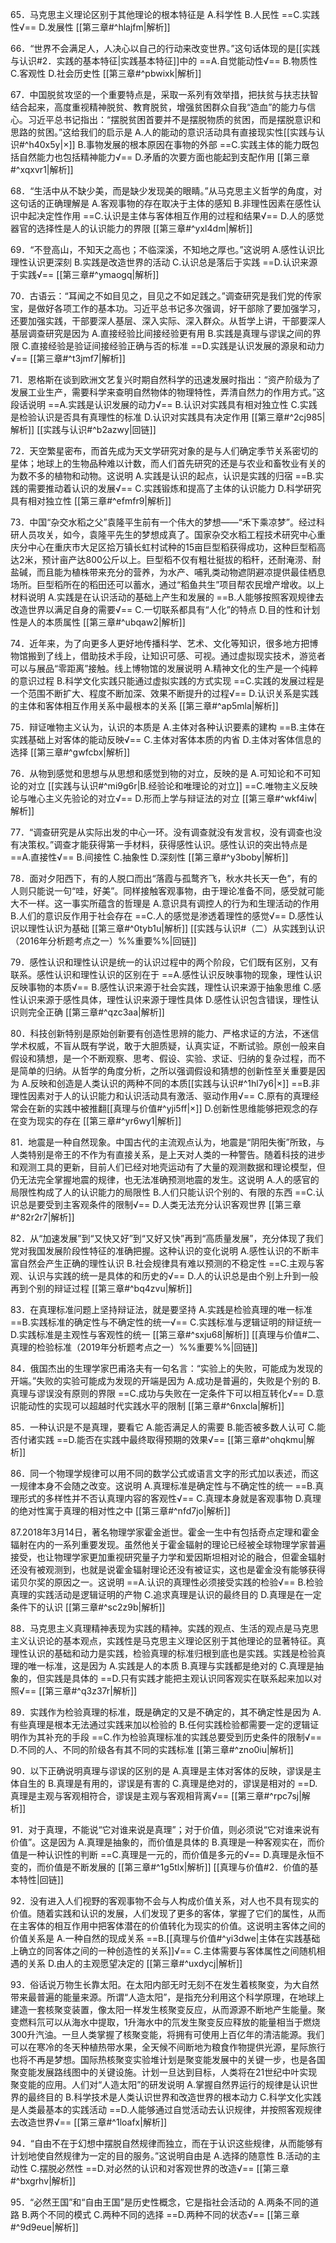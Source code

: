 65．马克思主义理论区别于其他理论的根本特征是
A.科学性
B.人民性
==C.实践性√==
D.发展性
[[第三章#^hlajfm|解析]]

66．“世界不会满足人，人决心以自己的行动来改变世界。”这句话体现的是[[实践与认识#2．实践的基本特征|实践基本特征]]中的
==A.自觉能动性√==
B.物质性
C.客观性
D.社会历史性
[[第三章#^pbwixk|解析]]

67．中国脱贫攻坚的一个重要特点是，采取一系列有效举措，把扶贫与扶志扶智结合起来，高度重视精神脱贫、教育脱贫，增强贫困群众自我“造血”的能力与信心。习近平总书记指出：“摆脱贫困首要并不是摆脱物质的贫困，而是摆脱意识和思路的贫困。”这给我们的启示是
A.人的能动的意识活动具有直接现实性[[实践与认识#^h40x5y|×]]
B.事物发展的根本原因在事物的外部
==C.实践主体的能力既包括自然能力也包括精神能力√==
D.矛盾的次要方面也能起到支配作用
[[第三章#^xqxvr1|解析]]

68．“生活中从不缺少美，而是缺少发现美的眼睛。”从马克思主义哲学的角度，对这句话的正确理解是
A.客观事物的存在取决于主体的感知
B.非理性因素在感性认识中起决定性作用
==C.认识是主体与客体相互作用的过程和结果√==
D.人的感觉器官的选择性是人的认识能力的界限
[[第三章#^yxl4dm|解析]]

69．“不登高山，不知天之高也；不临深溪，不知地之厚也。”这说明
A.感性认识比理性认识更深刻
B.实践是改造世界的活动
C.认识总是落后于实践
==D.认识来源于实践√==
[[第三章#^ymaogq|解析]]

70．古语云：“耳闻之不如目见之，目见之不如足践之。”调查研究是我们党的传家宝，是做好各项工作的基本功。习近平总书记多次强调，好干部除了要加强学习，还要加强实践，干部要深人基层、深入实际、深入群众。从哲学上讲，干部要深人基层调查研究是因为
A.直接经验比间接经验更有用
B.实践是真理与谬误之间的界限
C.直接经验是验证间接经验正确与否的标准
==D.实践是认识发展的源泉和动力√==
[[第三章#^t3jmf7|解析]]

71．恩格斯在谈到欧洲文艺复兴时期自然科学的迅速发展时指出：“资产阶级为了发展工业生产，需要科学来查明自然物体的物理特性，弄清自然力的作用方式。”这段话说明
==A.实践是认识发展的动力√==
B.认识对实践具有相对独立性
C.实践是检验认识是否具有真理性的标准
D.认识对实践具有决定作用
[[第三章#^2cj985|解析]]
[[实践与认识#^b2azwy|回链]]

72．天空繁星密布，而首先成为天文学研究对象的是与人们确定季节关系密切的星体；地球上的生物品种难以计数，而人们首先研究的还是与农业和畜牧业有关的为数不多的植物和动物。这说明
A.实践是认识的起点，认识是实践的归宿
==B.实践的需要推动着认识的发展√==
C.实践锻炼和提高了主体的认识能力
D.科学研究具有相对独立性
[[第三章#^efmfr9|解析]]

73．中国“杂交水稻之父”袁隆平生前有一个伟大的梦想——“禾下乘凉梦”。经过科研人员攻关，如今，袁隆平先生的梦想成真了。国家杂交水稻工程技术研究中心重庆分中心在重庆市大足区拾万镇长虹村试种的15亩巨型稻获得成功，这种巨型稻高达2米，预计亩产达800公斤以上。巨型稻不仅有粗壮挺拔的稻秆，还耐淹涝、耐盐碱，而且能为植株带来充分的营养，为水产、哺乳类动物遮阴避凉提供最佳栖息场所。巨型稻所在的稻田还可以蓄水，通过“稻鱼共生”项目帮农民增产增收。以上材料说明
A.实践是在认识活动的基础上产生和发展的
==B.人能够按照客观规律去改造世界以满足自身的需要√==
C.一切联系都具有“人化”的特点
D.目的性和计划性是人的本质属性
[[第三章#^ubqaw2|解析]]

74．近年来，为了向更多人更好地传播科学、艺术、文化等知识，很多地方把博物馆搬到了线上，借助技术手段，让知识可感、可视。通过虚拟现实技术，游览者可以与展品“零距离”接触。线上博物馆的发展说明
A.精神文化的生产是一个纯粹的意识过程
B.科学文化实践只能通过虚拟实践的方式实现
==C.实践的发展过程是一个范围不断扩大、程度不断加深、效果不断提升的过程√==
D.认识关系是实践的主体和客体相互作用关系中最根本的关系
[[第三章#^ap5mla|解析]]

75．辩证唯物主义认为，认识的本质是
A.主体对各种认识要素的建构
==B.主体在实践基础上对客体的能动反映√==
C.主体对客体本质的内省
D.主体对客体信息的选择
[[第三章#^gwfcbx|解析]]

76．从物到感觉和思想与从思想和感觉到物的对立，反映的是
A.可知论和不可知论的对立
[[实践与认识#^mi9g6r|B.经验论和唯理论的对立]]
==C.唯物主义反映论与唯心主义先验论的对立√==
D.形而上学与辩证法的对立
[[第三章#^wkf4iw|解析]]

77．“调查研究是从实际出发的中心一环。没有调查就没有发言权，没有调查也没有决策权。”调查才能获得第一手材料，获得感性认识。感性认识的突出特点是
==A.直接性√==
B.间接性
C.抽象性
D.深刻性
[[第三章#^y3boby|解析]]

78．面对夕阳西下，有的人脱口而出“落霞与孤鹜齐飞，秋水共长天一色”，有的人则只能说一句“哇，好美”。同样接触客观事物，由于理论准备不同，感受就可能大不一样。这一事实所蕴含的哲理是
A.意识具有调控人的行为和生理活动的作用
B.人们的意识反作用于社会存在
==C.人的感觉是渗透着理性的感觉√==
D.感性认识以理性认识为基础
[[第三章#^0tyb1u|解析]]
[[实践与认识#（二）从实践到认识（2016年分析题考点之一）%%重要%%|回链]]

79．感性认识和理性认识是统一的认识过程中的两个阶段，它们既有区别，又有联系。感性认识和理性认识的区别在于
==A.感性认识反映事物的现象，理性认识反映事物的本质√==
B.感性认识来源于社会实践，理性认识来源于抽象思维
C.感性认识来源于感性具体，理性认识来源于理性具体
D.感性认识包含错误，理性认识则完全正确
[[第三章#^qzc3aa|解析]]

80．科技创新特别是原始创新要有创造性思辨的能力、严格求证的方法，不迷信学术权威，不盲从既有学说，敢于大胆质疑，认真实证，不断试验。原创一般来自假设和猜想，是一个不断观察、思考、假设、实验、求证、归纳的复杂过程，而不是简单的归纳。从哲学的角度分析，之所以强调假设和猜想的创新性至关重要是因为
A.反映和创造是人类认识的两种不同的本质[[实践与认识#^1hl7y6|×]]
==B.非理性因素对于人的认识能力和认识活动具有激活、驱动作用√==
C.原有的真理经常会在新的实践中被推翻[[真理与价值#^yji5ff|×]]
D.创新性思维能够把观念的存在变为现实的存在
[[第三章#^yr6wy1|解析]]

81．地震是一种自然现象。中国古代的主流观点认为，地震是“阴阳失衡”所致，与人类特别是帝王的不作为有直接关系，是上天对人类的一种警告。随着科技的进步和观测工具的更新，目前人们已经对地壳运动有了大量的观测数据和理论模型，但仍无法完全掌握地震的规律，也无法准确预测地震的发生。这说明
A.人的感官的局限性构成了人的认识能力的局限性
B.人们只能认识个别的、有限的东西
==C.认识总是要受到主客观条件的限制√==
D.人类无法充分认识客观世界
[[第三章#^82r2r7|解析]]

82．从“加速发展”到“又快又好”到“又好又快”再到“高质量发展”，充分体现了我们党对我国发展阶段性特征的准确把握。这种认识的变化说明
A.感性认识的不断丰富自然会产生正确的理性认识
B.社会规律具有难以预测的不稳定性
==C.主观与客观、认识与实践的统一是具体的和历史的√==
D.人的认识总是由个别上升到一般再到个别的辩证过程
[[第三章#^bq4zvu|解析]]

83．在真理标准问题上坚持辩证法，就是要坚持
A.实践是检验真理的唯一标准
==B.实践标准的确定性与不确定性的统一√==
C.实践标准与逻辑证明的辩证统一
D.实践标准是主观性与客观性的统一
[[第三章#^sxju68|解析]]
[[真理与价值#二、真理的检验标准（2019年分析题考点之一）%%重要%%|回链]]

84．俄国杰出的生理学家巴甫洛夫有一句名言：“实验上的失败，可能成为发现的开端。”失败的实验可能成为发现的开端是因为
A.成功是普遍的，失败是个别的
B.真理与谬误没有原则的界限
==C.成功与失败在一定条件下可以相互转化√==
D.意识能动性的实现可以超越时代实践水平的限制
[[第三章#^6nxcla|解析]]

85．一种认识是不是真理，要看它
A.能否满足人的需要
B.能否被多数人认可
C.能否付诸实践
==D.能否在实践中最终取得预期的效果√==
[[第三章#^ohqkmu|解析]]

86．同一个物理学规律可以用不同的数学公式或语言文字的形式加以表述，而这一规律本身不会随之改变。这说明
A.真理标准是确定性与不确定性的统一
==B.真理形式的多样性并不否认真理内容的客观性√==
C.真理本身就是客观事物
D.真理的绝对性寓于真理的相对性之中
[[第三章#^nfd7jo|解析]]

87.2018年3月14日，著名物理学家霍金逝世。霍金一生中有包括奇点定理和霍金辐射在内的一系列重要发现。虽然他关于霍金辐射的理论已经被全球物理学家普遍接受，也让物理学家更加重视研究量子力学和爱因斯坦相对论的融合，但霍金辐射还没有被观测到，也就是说霍金辐射理论还没有被证实，这也是霍金没有能够获得诺贝尔奖的原因之一。这说明
==A.认识的真理性必须接受实践的检验√==
B.检验真理的实践活动是逻辑证明的产物
C.追求真理是认识的最终目的
D.真理是在一定条件下的认识
[[第三章#^sc2z9b|解析]]

88．马克思主义真理精神表现为实践的精神。实践的观点、生活的观点是马克思主义认识论的基本观点，实践性是马克思主义理论区别于其他理论的显著特征。真理性认识的基础和动力是实践，检验真理的标准归根到底也是实践。实践是检验真理的唯一标准，这是因为
A.实践是人的本质
B.真理与实践都是绝对的
C.真理是抽象的，但实践是具体的
==D.只有实践才能把主观认识同客观实在联系起来加以对照√==
[[第三章#^q3z37r|解析]]

89．实践作为检验真理的标准，既是确定的又是不确定的，其不确定性是因为
A.有些真理是根本无法通过实践来加以检验的
B.任何实践检验都需要一定的逻辑证明作为其补充的手段
==C.作为检验真理标准的实践总要受到历史条件的限制√==
D.不同的人、不同的阶级各有其不同的实践标准
[[第三章#^zno0iu|解析]]

90．以下正确说明真理与谬误的区别的是
A.真理是主体对客体的反映，谬误是主体自生的
B.真理是有用的，谬误是有害的
C.真理是绝对的，谬误是相对的
==D.真理是主观与客观相符合，谬误是主观与客观相背离√==
[[第三章#^rpc7sj|解析]]

91．对于真理，不能说“它对谁来说是真理”；对于价值，则必须说“它对谁来说有价值”。这是因为
A.真理是抽象的，而价值是具体的
B.真理是一种客观实在，而价值是一种认识性的判断
==C.真理是一元的，而价值是多元的√==
D.真理是永恒不变的，而价值是不断发展的
[[第三章#^1g5tlx|解析]]
[[真理与价值#2．价值的基本特性|回链]]

92．没有进入人们视野的客观事物不会与人构成价值关系，对人也不具有现实的价值。随着实践和认识的发展，人们发现了更多的客体，掌握了它们的属性，从而在主客体的相互作用中把客体潜在的价值转化为现实的价值。这说明主客体之间的价值关系是
A.一种自然的现成关系
==B.[[真理与价值#^yi3dwe|主体在实践基础上确立的同客体之间的一种创造性的关系]]√==
C.主体需要与客体属性之间随机相遇的关系
D.由人的主观愿望决定的
[[第三章#^uxdycj|解析]]

93．俗话说万物生长靠太阳。在太阳内部无时无刻不在发生着核聚变，为大自然带来最普遍的能量来源。所谓“人造太阳”，是指充分利用这个科学原理，在地球上建造一套核聚变装置，像太阳一样发生核聚变反应，从而源源不断地产生能量。聚变燃料氘可以从海水中提取，1升海水中的氘发生聚变反应释放的能量相当于燃烧300升汽油。一旦人类掌握了核聚变能，将拥有可使用上百亿年的清洁能源。我们可以在寒冷的冬天种植热带水果，全天候不间断地为粮食作物提供光源，星际旅行也将不再是梦想。国际热核聚变实验堆计划是聚变能发展中的关键一步，也是各国聚变能发展路线图中的关键设施。计划一旦达到目标，人类将在21世纪中叶实现聚变能的应用。人们对“人造太阳”的研发说明
A.掌握自然界运行的规律是认识世界的最终目的
B.科学技术是人类认识世界和改造世界的根本动力
C.科学文化实践是人类最基本的实践活动
==D.人能够通过自觉活动去认识规律，并按照客观规律去改造世界√==
[[第三章#^1loafx|解析]]

94．“自由不在于幻想中摆脱自然规律而独立，而在于认识这些规律，从而能够有计划地使自然规律为一定的目的服务。”这说明自由是
A.选择的随意性
B.活动的主动性
C.摆脱必然性
==D.对必然的认识和对客观世界的改造√==
[[第三章#^bxgrhv|解析]]

95．“必然王国”和“自由王国”是历史性概念，它是指社会活动的
A.两条不同的道路
B.两个不同的模式
C.两种不同的选择
==D.两种不同的状态√==
[[第三章#^9d9eue|解析]]